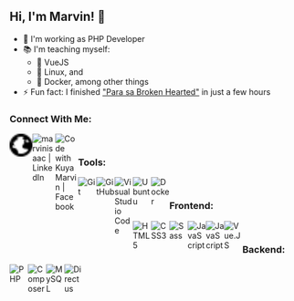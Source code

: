 ## Hi, I'm Marvin! 👋

- 👔 I'm working as PHP Developer
- 📚 I'm teaching myself:
    - 📌 VueJS
    - 📌 Linux, and
    - 📌 Docker, among other things
- ⚡ Fun fact: I finished ["Para sa Broken Hearted"](https://www.goodreads.com/en/book/show/20762809-para-sa-broken-hearted) in just a few hours

### Connect With Me:

[<img align="left" alt="marvinisaac.com" width="40px" src="https://raw.githubusercontent.com/iconic/open-iconic/master/svg/globe.svg" />][website]
[<img align="left" alt="marvinisaac | LinkedIn" width="40px" src="https://cdn.jsdelivr.net/npm/simple-icons@3.5.0/icons/linkedin.svg" />][linkedin]
[<img align="left" alt="Code with Kuya Marvin | Facebook" width="40px" src="https://cdn.jsdelivr.net/npm/simple-icons@3.5.0/icons/facebook.svg" />][tutorial]
<br/>

### Tools:

<img align="left"
    alt="Git"
    title="Git"
    width="32px"
    src="https://cdn.jsdelivr.net/npm/simple-icons@3.5.0/icons/git.svg" />
<img align="left" alt="GitHub" title="GitHub" width="32px" src="https://cdn.jsdelivr.net/npm/simple-icons@3.5.0/icons/github.svg" />
<img align="left" alt="Visual Studio Code" title="Visual Studio Code" width="32px" src="https://cdn.jsdelivr.net/npm/simple-icons@3.5.0/icons/visualstudiocode.svg" />
<img align="left" alt="Ubuntu" title="Ubuntu" width="32px" src="https://cdn.jsdelivr.net/npm/simple-icons@3.5.0/icons/ubuntu.svg" />
<img align="left" alt="Docker" title="Docker" width="32px" src="https://cdn.jsdelivr.net/npm/simple-icons@3.5.0/icons/docker.svg" />
<br/>

### Frontend:

<img align="left" alt="HTML5" width="32px" src="https://cdn.jsdelivr.net/npm/simple-icons@3.5.0/icons/html5.svg" />
<img align="left" alt="CSS3" width="32px" src="https://cdn.jsdelivr.net/npm/simple-icons@3.5.0/icons/css3.svg" />
<img align="left" alt="Sass" width="32px" src="https://cdn.jsdelivr.net/npm/simple-icons@3.5.0/icons/sass.svg" />
<img align="left" alt="JavaScript" width="32px" src="https://cdn.jsdelivr.net/npm/simple-icons@3.5.0/icons/javascript.svg" />
<img align="left" alt="JavaScript" width="32px" src="https://cdn.jsdelivr.net/npm/simple-icons@3.5.0/icons/npm.svg" />
<img align="left" alt="Vue.JS" width="32px" src="https://cdn.jsdelivr.net/npm/simple-icons@3.5.0/icons/vue-dot-js.svg" />
<br/>

### Backend:

<img align="left" alt="PHP" width="32px" src="https://cdn.jsdelivr.net/npm/simple-icons@3.5.0/icons/php.svg" />
<img align="left" alt="Composer" width="32px" src="https://cdn.jsdelivr.net/npm/simple-icons@3.5.0/icons/composer.svg" />
<img align="left" alt="MySQL" width="32px" src="https://cdn.jsdelivr.net/npm/simple-icons@3.5.0/icons/mysql.svg" />
<img align="left" alt="Directus" width="32px" src="https://cdn.jsdelivr.net/npm/simple-icons@3.5.0/icons/directus.svg" />
<br/>

[linkedin]: https://www.linkedin.com/in/marvinisaac/
[tutorial]: https://facebook.com/codewithkuyamarvin
[website]: https://marvinisaac.com
